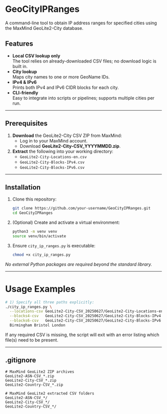 # GeoCityIPRanges
A command-line tool to obtain IP address ranges for specified cities using the MaxMind GeoLite2-City database.


## Features

- **Local CSV lookup only**  
  The tool relies on already-downloaded CSV files; no download logic is built in.  
- **City lookup**  
  Maps city names to one or more GeoName IDs.  
- **IPv4 & IPv6**  
  Prints both IPv4 and IPv6 CIDR blocks for each city.  
- **CLI-friendly**  
  Easy to integrate into scripts or pipelines; supports multiple cities per run.

---

## Prerequisites

1. **Download** the GeoLite2-City CSV ZIP from MaxMind:  
   - Log in to your MaxMind account.  
   - Download **GeoLite2-City-CSV_YYYYMMDD.zip**.  
2. **Extract** the following into your working directory:  
   - `GeoLite2-City-Locations-en.csv`  
   - `GeoLite2-City-Blocks-IPv4.csv`  
   - `GeoLite2-City-Blocks-IPv6.csv`

---

## Installation

1. Clone this repository:  
   ```bash
   git clone https://github.com/your-username/GeoCityIPRanges.git
   cd GeoCityIPRanges
   ```
2. (Optional) Create and activate a virtual environment:  
   ```bash
   python3 -m venv venv
   source venv/bin/activate
   ```
3. Ensure `city_ip_ranges.py` is executable:  
   ```bash
   chmod +x city_ip_ranges.py
   ```

_No external Python packages are required beyond the standard library._

---
# Usage Examples

```bash
# 1) Specify all three paths explicitly:
./city_ip_ranges.py \
  --locations-csv GeoLite2-City-CSV_20250627/GeoLite2-City-Locations-en.csv \
  --blocks4-csv   GeoLite2-City-CSV_20250627/GeoLite2-City-Blocks-IPv4.csv \
  --blocks6-csv   GeoLite2-City-CSV_20250627/GeoLite2-City-Blocks-IPv6.csv \
  Birmingham Bristol London
```
If any required CSV is missing, the script will exit with an error listing which file(s) need to be present.

---

## .gitignore

```gitignore
# MaxMind GeoLite2 ZIP archives
GeoLite2-ASN-CSV_*.zip
GeoLite2-City-CSV_*.zip
GeoLite2-Country-CSV_*.zip

# MaxMind GeoLite2 extracted CSV folders
GeoLite2-ASN-CSV_*/
GeoLite2-City-CSV_*/
GeoLite2-Country-CSV_*/
```
